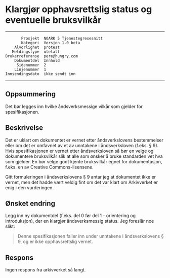 Klargjør opphavsrettslig status og eventuelle bruksvilkår
=========================================================

 ------------------  ---------------------------------
           Prosjekt  NOARK 5 Tjenestegresesnitt
           Kategori  Versjon 1.0 beta
        Alvorlighet  protest
       Meldingstype  utelatt
    Brukerreferanse  pere@hungry.com
        Dokumentdel  Innhold
         Sidenummer  2
        Linjenummer  1
    Innsendingsdato  ikke sendt inn
 ------------------  ---------------------------------

Oppsummering
------------

Det bør legges inn hvilke åndsverksmessige vilkår som gjelder for
spesifikasjonen.

Beskrivelse
-----------

Det er uklart om dokumentet er vernet etter åndsverkslovens
bestemmelser eller om det er omfavnet av et av unntakene i
åndsverksloven (f.eks. § 9).  Hvis spesifikasjonen er vernet etter
åndsverksloven så bør en velge og dokumentere bruksvilkår slik at alle
som ønsker å bruke standarden vet hva som gjelder.  En bør velge godt
kjente bruksvilkår egnet for dokumentasjon, f.eks. en av Creative
Commons-lisensene.

Gitt formuleringen i åndsverkslovens § 9 antar jeg at dokumentet ikke
er vernet, men det hadde vært veldig fint om det var klart om
Arkivverket er enig i den vurderingen.

Ønsket endring
--------------

Legg inn ny dokumentdel (f.eks. del 0 før del 1 - orientering og
introduksjon), der en klargjør åndsverksmessig status.  Jeg foreslår
noe slikt:

> Denne spesifikasjonen faller inn under unntakene i åndsverkslovens §
> 9, og er ikke opphavsrettslig vernet.

Respons
-------

Ingen respons fra arkivverket så langt.

